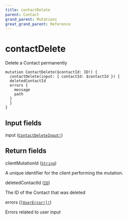 ```yaml
---
title: contactDelete
parent: Contact
grand_parent: Mutations
great_grand_parent: Reference
---
```


# contactDelete

Delete a Contact permanently

```
mutation ContactDelete($contactId: ID!) {
  contactDelete(input: { contactId: $contactId }) {
  deletedContactId
  errors {
    message
    path
  }
  }
}
```

## Input fields

<div class="field-entry ">
  <span id="input" class="field-name anchored">input (<code><a href="/docs/reference/input_object/contact/contact_delete_input">ContactDeleteInput!</a></code>)</span>

  <div class="description-wrapper">

  </div>
</div>

## Return fields

<div class="field-entry ">
  <span id="client_mutation_id" class="field-name anchored">clientMutationId (<code><a href="/docs/reference/scalar/string">String</a></code>)</span>

  <div class="description-wrapper">
   <p>A unique identifier for the client performing the mutation.</p>

  </div>
</div>

<div class="field-entry ">
  <span id="deleted_contact_id" class="field-name anchored">deletedContactId (<code><a href="/docs/reference/scalar/id">ID</a></code>)</span>

  <div class="description-wrapper">
   <p>The ID of the Contact that was deleted</p>

  </div>
</div>

<div class="field-entry ">
  <span id="errors" class="field-name anchored">errors (<code><a href="/docs/reference/object/user_error">[UserError!]!</a></code>)</span>

  <div class="description-wrapper">
   <p>Errors related to user input</p>

  </div>
</div>

